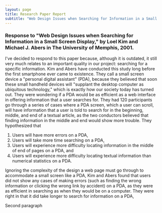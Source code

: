 ```yaml
---
layout: page
title: Research Paper Report
subtitle: "Web Design Issues when Searching for Information in a Small Screen Display."
---
```


### Response to "Web Design Issues when Searching for Information in a Small Screen Display," by Loel Kim and Michael J. Abers in The University of Memphis, 2001.

I've decided to respond to this paper because, although it is outdated, it still very much relates to an important quality in our project: searching for a specific information. Kim and Abers have conducted this study long before the first smartphone ever came to existence. They call a small screen device a "personal digital assistant" (PDA), because they believed that soon these small handheld devices will "supplant the desktop computer as ubiquitous technology," which is exactly how our society today has turned out. They were wondering if a PDA would be as efficient as a web interface in offering information that a user searches for. They had 120 participants go through a series of cases where a PDA screen, which a user can scroll, will have information that a user is told to search for in the beginning, middle, and end of a textual article, as the two conductors believed that finding information in the middle and end would show more trouble. They hypothesized that 

1) Users will have more errors on a PDA, 
2) Users will take more time searching on a PDA, 
3) Users will experience more difficulty locating information in the middle of end of pages on a PDA, and 
4) Users will experience more difficulty locating textual information than numerical statistics on a PDA.

Ignoring the complexity of the design a web page must go through to accommodate a small screen like a PDA, Kim and Abers found that users did not show any cases of making errors (such as finding the wrong information or clicking the wrong link by accident) on a PDA, as they were as efficient in searching as when they would be on a computer. They were right in that it did take longer to search for information on a PDA, 

Second paragraph
